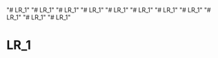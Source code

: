 "# LR_1" 
"# LR_1" 
"# LR_1" 
"# LR_1" 
"# LR_1" 
"# LR_1" 
"# LR_1" 
"# LR_1" 
"# LR_1" 
"# LR_1" 
"# LR_1" 
# LR_1
